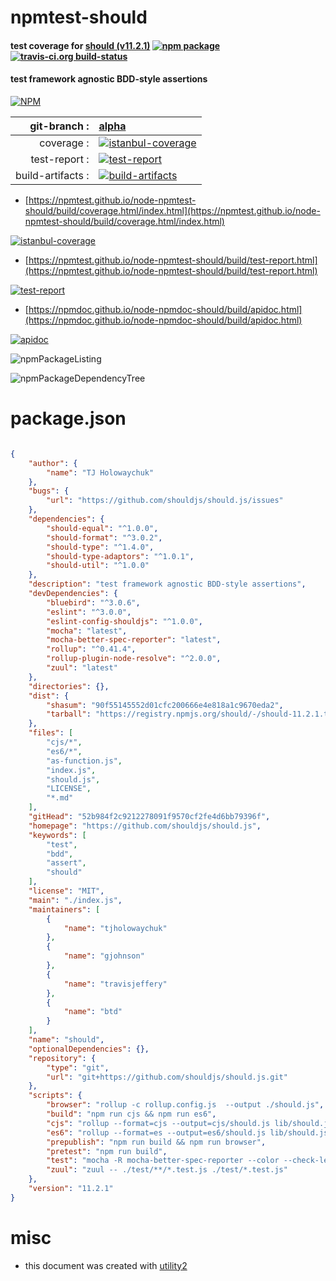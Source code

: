 # npmtest-should

#### test coverage for  [should (v11.2.1)](https://github.com/shouldjs/should.js)  [![npm package](https://img.shields.io/npm/v/npmtest-should.svg?style=flat-square)](https://www.npmjs.org/package/npmtest-should) [![travis-ci.org build-status](https://api.travis-ci.org/npmtest/node-npmtest-should.svg)](https://travis-ci.org/npmtest/node-npmtest-should)

#### test framework agnostic BDD-style assertions

[![NPM](https://nodei.co/npm/should.png?downloads=true&downloadRank=true&stars=true)](https://www.npmjs.com/package/should)

| git-branch : | [alpha](https://github.com/npmtest/node-npmtest-should/tree/alpha)|
|--:|:--|
| coverage : | [![istanbul-coverage](https://npmtest.github.io/node-npmtest-should/build/coverage.badge.svg)](https://npmtest.github.io/node-npmtest-should/build/coverage.html/index.html)|
| test-report : | [![test-report](https://npmtest.github.io/node-npmtest-should/build/test-report.badge.svg)](https://npmtest.github.io/node-npmtest-should/build/test-report.html)|
| build-artifacts : | [![build-artifacts](https://npmtest.github.io/node-npmtest-should/glyphicons_144_folder_open.png)](https://github.com/npmtest/node-npmtest-should/tree/gh-pages/build)|

- [https://npmtest.github.io/node-npmtest-should/build/coverage.html/index.html](https://npmtest.github.io/node-npmtest-should/build/coverage.html/index.html)

[![istanbul-coverage](https://npmtest.github.io/node-npmtest-should/build/screenCapture.buildCi.browser.%252Ftmp%252Fbuild%252Fcoverage.lib.html.png)](https://npmtest.github.io/node-npmtest-should/build/coverage.html/index.html)

- [https://npmtest.github.io/node-npmtest-should/build/test-report.html](https://npmtest.github.io/node-npmtest-should/build/test-report.html)

[![test-report](https://npmtest.github.io/node-npmtest-should/build/screenCapture.buildCi.browser.%252Ftmp%252Fbuild%252Ftest-report.html.png)](https://npmtest.github.io/node-npmtest-should/build/test-report.html)

- [https://npmdoc.github.io/node-npmdoc-should/build/apidoc.html](https://npmdoc.github.io/node-npmdoc-should/build/apidoc.html)

[![apidoc](https://npmdoc.github.io/node-npmdoc-should/build/screenCapture.buildCi.browser.%252Ftmp%252Fbuild%252Fapidoc.html.png)](https://npmdoc.github.io/node-npmdoc-should/build/apidoc.html)

![npmPackageListing](https://npmtest.github.io/node-npmtest-should/build/screenCapture.npmPackageListing.svg)

![npmPackageDependencyTree](https://npmtest.github.io/node-npmtest-should/build/screenCapture.npmPackageDependencyTree.svg)



# package.json

```json

{
    "author": {
        "name": "TJ Holowaychuk"
    },
    "bugs": {
        "url": "https://github.com/shouldjs/should.js/issues"
    },
    "dependencies": {
        "should-equal": "^1.0.0",
        "should-format": "^3.0.2",
        "should-type": "^1.4.0",
        "should-type-adaptors": "^1.0.1",
        "should-util": "^1.0.0"
    },
    "description": "test framework agnostic BDD-style assertions",
    "devDependencies": {
        "bluebird": "^3.0.6",
        "eslint": "^3.0.0",
        "eslint-config-shouldjs": "^1.0.0",
        "mocha": "latest",
        "mocha-better-spec-reporter": "latest",
        "rollup": "^0.41.4",
        "rollup-plugin-node-resolve": "^2.0.0",
        "zuul": "latest"
    },
    "directories": {},
    "dist": {
        "shasum": "90f55145552d01cfc200666e4e818a1c9670eda2",
        "tarball": "https://registry.npmjs.org/should/-/should-11.2.1.tgz"
    },
    "files": [
        "cjs/*",
        "es6/*",
        "as-function.js",
        "index.js",
        "should.js",
        "LICENSE",
        "*.md"
    ],
    "gitHead": "52b984f2c9212278091f9570cf2fe4d6bb79396f",
    "homepage": "https://github.com/shouldjs/should.js",
    "keywords": [
        "test",
        "bdd",
        "assert",
        "should"
    ],
    "license": "MIT",
    "main": "./index.js",
    "maintainers": [
        {
            "name": "tjholowaychuk"
        },
        {
            "name": "gjohnson"
        },
        {
            "name": "travisjeffery"
        },
        {
            "name": "btd"
        }
    ],
    "name": "should",
    "optionalDependencies": {},
    "repository": {
        "type": "git",
        "url": "git+https://github.com/shouldjs/should.js.git"
    },
    "scripts": {
        "browser": "rollup -c rollup.config.js  --output ./should.js",
        "build": "npm run cjs && npm run es6",
        "cjs": "rollup --format=cjs --output=cjs/should.js lib/should.js",
        "es6": "rollup --format=es --output=es6/should.js lib/should.js",
        "prepublish": "npm run build && npm run browser",
        "pretest": "npm run build",
        "test": "mocha -R mocha-better-spec-reporter --color --check-leaks ./test/*.test.js ./test/**/*.test.js",
        "zuul": "zuul -- ./test/**/*.test.js ./test/*.test.js"
    },
    "version": "11.2.1"
}
```



# misc
- this document was created with [utility2](https://github.com/kaizhu256/node-utility2)
